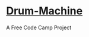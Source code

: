 # [Drum-Machine](https://jaron-corapi.github.io/Drum-Machine/Drum-Machine.html)
A Free Code Camp Project

